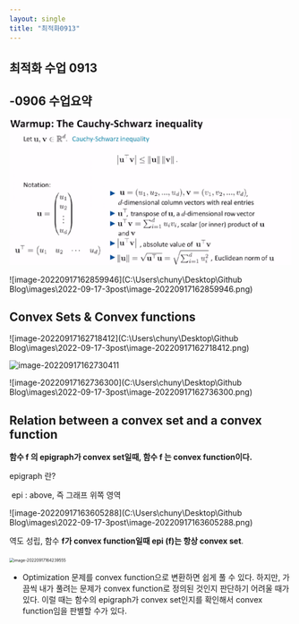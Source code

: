 ```yaml
---
layout: single
title: "최적화0913"
---
```

## 최적화 수업 0913

## -0906 수업요약



![image-20220917192112370](../images/2022-09-17-3post/image-20220917192112370.png)

![image-20220917162859946](C:\Users\chuny\Desktop\Github Blog\images\2022-09-17-3post\image-20220917162859946.png)



## Convex Sets & Convex functions

![image-20220917162718412](C:\Users\chuny\Desktop\Github Blog\images\2022-09-17-3post\image-20220917162718412.png)



<img src="C:\Users\chuny\Desktop\Github Blog\images\2022-09-17-3post\image-20220917162730411.png" alt="image-20220917162730411"  />

![image-20220917162736300](C:\Users\chuny\Desktop\Github Blog\images\2022-09-17-3post\image-20220917162736300.png)



## Relation between a convex set and a convex function

**함수 f 의 epigraph가 convex set일때, 함수 f 는 convex function이다.**

epigraph 란? 

​	epi : above, 즉 그래프 위쪽 영역

![image-20220917163605288](C:\Users\chuny\Desktop\Github Blog\images\2022-09-17-3post\image-20220917163605288.png)



역도 성립, 함수 **f가 convex function일때 epi (f)는 항상 convex set**.



<img src="C:\Users\chuny\Desktop\Github Blog\images\2022-09-17-3post\image-20220917164239555.png" alt="image-20220917164239555" style="zoom: 50%;" />



- Optimization 문제를 convex function으로 변환하면 쉽게 풀 수 있다. 하지만, 가끔씩 내가 풀려는 문제가 convex function로 정의된 것인지 판단하기 어려울 때가 있다. 이럴 때는 함수의 epigraph가 convex set인지를 확인해서 convex function임을 판별할 수가 있다.












